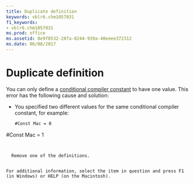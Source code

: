 ```yaml
---
title: Duplicate definition
keywords: vblr6.chm1057031
f1_keywords:
- vblr6.chm1057031
ms.prod: office
ms.assetid: 8e9f8532-28fa-8244-939a-40eeee372312
ms.date: 06/08/2017
---
```



# Duplicate definition

You can only define a [conditional compiler constant](vbe-glossary.md) to have one value. This error has the following cause and solution:



- You specified two different values for the same conditional compiler constant, for example:
    
  ```vb
  #Const Mac = 0 
#Const Mac = 1 

  ```


    Remove one of the definitions.
    

For additional information, select the item in question and press F1 (in Windows) or HELP (on the Macintosh).

